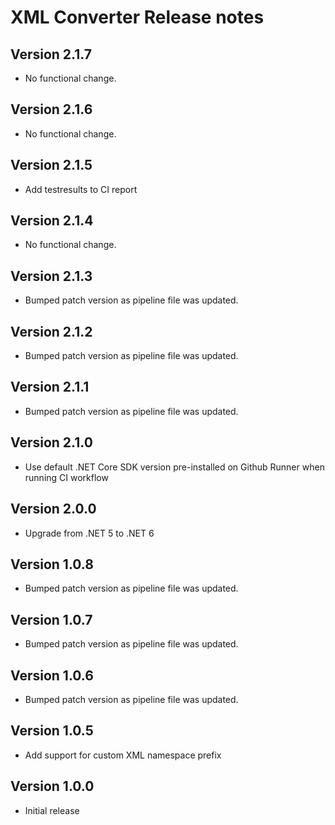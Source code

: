 # XML Converter Release notes

## Version 2.1.7

- No functional change.

## Version 2.1.6

- No functional change.

## Version 2.1.5

- Add testresults to CI report

## Version 2.1.4

- No functional change.

## Version 2.1.3

- Bumped patch version as pipeline file was updated.

## Version 2.1.2

- Bumped patch version as pipeline file was updated.

## Version 2.1.1

- Bumped patch version as pipeline file was updated.

## Version 2.1.0

- Use default .NET Core SDK version pre-installed on Github Runner when running CI workflow

## Version 2.0.0

- Upgrade from .NET 5 to .NET 6

## Version 1.0.8

- Bumped patch version as pipeline file was updated.

## Version 1.0.7

- Bumped patch version as pipeline file was updated.

## Version 1.0.6

- Bumped patch version as pipeline file was updated.

## Version 1.0.5

- Add support for custom XML namespace prefix

## Version 1.0.0

- Initial release
